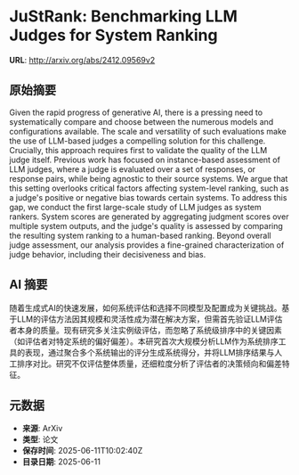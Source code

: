 # JuStRank: Benchmarking LLM Judges for System Ranking

**URL**: http://arxiv.org/abs/2412.09569v2

## 原始摘要

Given the rapid progress of generative AI, there is a pressing need to
systematically compare and choose between the numerous models and
configurations available. The scale and versatility of such evaluations make
the use of LLM-based judges a compelling solution for this challenge.
Crucially, this approach requires first to validate the quality of the LLM
judge itself. Previous work has focused on instance-based assessment of LLM
judges, where a judge is evaluated over a set of responses, or response pairs,
while being agnostic to their source systems. We argue that this setting
overlooks critical factors affecting system-level ranking, such as a judge's
positive or negative bias towards certain systems. To address this gap, we
conduct the first large-scale study of LLM judges as system rankers. System
scores are generated by aggregating judgment scores over multiple system
outputs, and the judge's quality is assessed by comparing the resulting system
ranking to a human-based ranking. Beyond overall judge assessment, our analysis
provides a fine-grained characterization of judge behavior, including their
decisiveness and bias.


## AI 摘要

随着生成式AI的快速发展，如何系统评估和选择不同模型及配置成为关键挑战。基于LLM的评估方法因其规模和灵活性成为潜在解决方案，但需首先验证LLM评估者本身的质量。现有研究多关注实例级评估，而忽略了系统级排序中的关键因素（如评估者对特定系统的偏好偏差）。本研究首次大规模分析LLM作为系统排序工具的表现，通过聚合多个系统输出的评分生成系统得分，并将LLM排序结果与人工排序对比。研究不仅评估整体质量，还细粒度分析了评估者的决策倾向和偏差特征。

## 元数据

- **来源**: ArXiv
- **类型**: 论文
- **保存时间**: 2025-06-11T10:02:40Z
- **目录日期**: 2025-06-11
